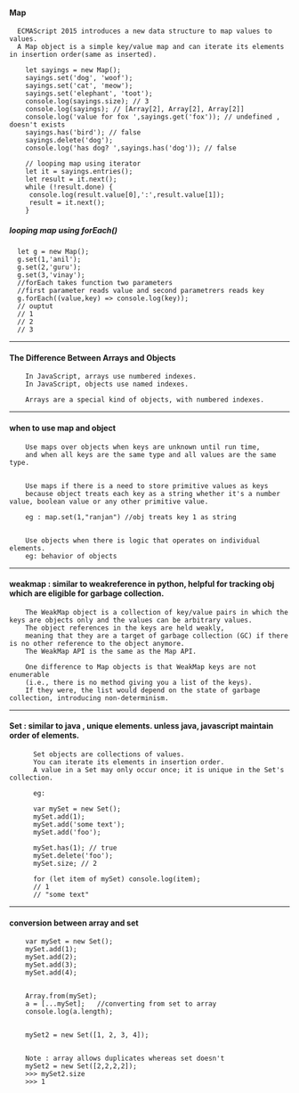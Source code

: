 #### Map

      ECMAScript 2015 introduces a new data structure to map values to values.
      A Map object is a simple key/value map and can iterate its elements in insertion order(same as inserted).

        let sayings = new Map();
        sayings.set('dog', 'woof');
        sayings.set('cat', 'meow');
        sayings.set('elephant', 'toot');
        console.log(sayings.size); // 3
        console.log(sayings); // [Array[2], Array[2], Array[2]]
        console.log('value for fox ',sayings.get('fox')); // undefined , doesn't exists
        sayings.has('bird'); // false
        sayings.delete('dog');
        console.log('has dog? ',sayings.has('dog')); // false

        // looping map using iterator
        let it = sayings.entries();
        let result = it.next();
        while (!result.done) {
         console.log(result.value[0],':',result.value[1]); 
         result = it.next();
        }
        
##### looping map using forEach()

      let g = new Map();
      g.set(1,'anil');
      g.set(2,'guru');
      g.set(3,'vinay');
      //forEach takes function two parameters
      //first parameter reads value and second parametrers reads key
      g.forEach((value,key) => console.log(key));
      // ouptut 
      // 1
      // 2
      // 3

---

#### The Difference Between Arrays and Objects

        In JavaScript, arrays use numbered indexes.  
        In JavaScript, objects use named indexes.

        Arrays are a special kind of objects, with numbered indexes.

---


#### when to use map and object


        Use maps over objects when keys are unknown until run time, 
        and when all keys are the same type and all values are the same type.


        Use maps if there is a need to store primitive values as keys 
        because object treats each key as a string whether it's a number value, boolean value or any other primitive value.

        eg : map.set(1,"ranjan") //obj treats key 1 as string


        Use objects when there is logic that operates on individual elements.
        eg: behavior of objects

---

#### weakmap : similar to weakreference in python, helpful for tracking obj which are eligible for garbage collection.


        The WeakMap object is a collection of key/value pairs in which the keys are objects only and the values can be arbitrary values. 
        The object references in the keys are held weakly, 
        meaning that they are a target of garbage collection (GC) if there is no other reference to the object anymore. 
        The WeakMap API is the same as the Map API.

        One difference to Map objects is that WeakMap keys are not enumerable
        (i.e., there is no method giving you a list of the keys). 
        If they were, the list would depend on the state of garbage collection, introducing non-determinism.

---


#### Set : similar to java , unique elements. unless java, javascript maintain order of elements.

          Set objects are collections of values. 
          You can iterate its elements in insertion order. 
          A value in a Set may only occur once; it is unique in the Set's collection.

          eg:

          var mySet = new Set();
          mySet.add(1);
          mySet.add('some text');
          mySet.add('foo');

          mySet.has(1); // true
          mySet.delete('foo');
          mySet.size; // 2

          for (let item of mySet) console.log(item);
          // 1
          // "some text"

---

#### conversion between array and set

        var mySet = new Set();
        mySet.add(1);
        mySet.add(2);
        mySet.add(3);
        mySet.add(4);


        Array.from(mySet);
        a = [...mySet];   //converting from set to array 
        console.log(a.length);


        mySet2 = new Set([1, 2, 3, 4]);


        Note : array allows duplicates whereas set doesn't
        mySet2 = new Set([2,2,2,2]);
        >>> mySet2.size
        >>> 1

